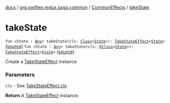 [docs](../../index.md) / [org.swiften.redux.saga.common](../index.md) / [CommonEffects](index.md) / [takeState](./take-state.md)

# takeState

`fun <State : `[`Any`](https://kotlinlang.org/api/latest/jvm/stdlib/kotlin/-any/index.html)`> takeState(cls: `[`Class`](http://docs.oracle.com/javase/6/docs/api/java/lang/Class.html)`<`[`State`](take-state.md#State)`>): `[`TakeStateEffect`](../-take-state-effect/index.md)`<`[`State`](take-state.md#State)`>` [(source)](https://github.com/protoman92/KotlinRedux/tree/master/common\common-saga\src\main\kotlin/org/swiften/redux/saga/common/CommonEffects.kt#L152)
`fun <State : `[`Any`](https://kotlinlang.org/api/latest/jvm/stdlib/kotlin/-any/index.html)`> takeState(cls: `[`KClass`](https://kotlinlang.org/api/latest/jvm/stdlib/kotlin.reflect/-k-class/index.html)`<`[`State`](take-state.md#State)`>): `[`TakeStateEffect`](../-take-state-effect/index.md)`<`[`State`](take-state.md#State)`>` [(source)](https://github.com/protoman92/KotlinRedux/tree/master/common\common-saga\src\main\kotlin/org/swiften/redux/saga/common/CommonEffects.kt#L162)

Create a [TakeStateEffect](../-take-state-effect/index.md) instance.

### Parameters

`cls` - See [TakeStateEffect.cls](../-take-state-effect/cls.md).

**Return**
A [TakeStateEffect](../-take-state-effect/index.md) instance.

